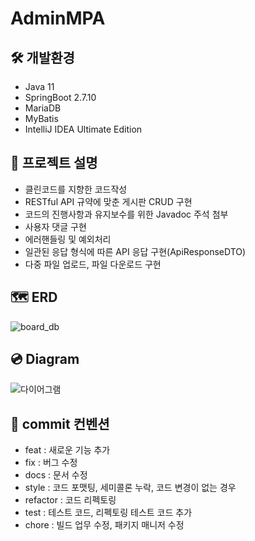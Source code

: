 # AdminMPA 

## 🛠 개발환경
- Java 11
- SpringBoot 2.7.10
- MariaDB
- MyBatis
- IntelliJ IDEA Ultimate Edition

## 📓 프로젝트 설명
- 클린코드를 지향한 코드작성
- RESTful API 규약에 맞춘 게시판 CRUD 구현
- 코드의 진행사항과 유지보수를 위한 Javadoc 주석 첨부
- 사용자 댓글 구현
- 에러핸들링 및 예외처리
- 일관된 응답 형식에 따른 API 응답 구현(ApiResponseDTO)
- 다중 파일 업로드, 파일 다운로드 구현

## 🗺 ERD
![board_db](https://github.com/Mo-Greene/Algorithms/assets/97177357/6bb8b246-82c4-4ede-bf93-b8de78ac8cee)

## 💿 Diagram
![다이어그램](https://github.com/Mo-Greene/SpringBoot_Admin_MPA/assets/97177357/a0e08fc2-28ed-4968-949f-e079be302dbc)

## 💬 commit 컨벤션
- feat : 새로운 기능 추가
- fix : 버그 수정
- docs : 문서 수정
- style : 코드 포맷팅, 세미콜론 누락, 코드 변경이 없는 경우
- refactor : 코드 리펙토링
- test : 테스트 코드, 리펙토링 테스트 코드 추가
- chore : 빌드 업무 수정, 패키지 매니저 수정
